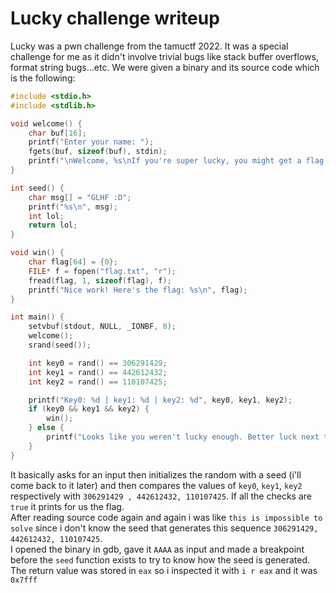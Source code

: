 # Lucky challenge writeup
Lucky was a pwn challenge from the tamuctf 2022. It was a special challenge for me as it didn't involve trivial bugs like stack buffer overflows, format string bugs...etc. 
We were given a binary and its source code which is the following:
```c
#include <stdio.h>
#include <stdlib.h>

void welcome() {
    char buf[16];
    printf("Enter your name: ");
    fgets(buf, sizeof(buf), stdin);
    printf("\nWelcome, %s\nIf you're super lucky, you might get a flag! ", buf);
}

int seed() {
    char msg[] = "GLHF :D";
    printf("%s\n", msg);
    int lol;
    return lol;
}

void win() {
    char flag[64] = {0};
    FILE* f = fopen("flag.txt", "r");
    fread(flag, 1, sizeof(flag), f);
    printf("Nice work! Here's the flag: %s\n", flag);
}

int main() {
    setvbuf(stdout, NULL, _IONBF, 0);
    welcome();
    srand(seed());

    int key0 = rand() == 306291429;
    int key1 = rand() == 442612432;
    int key2 = rand() == 110107425;

    printf("Key0: %d | key1: %d | key2: %d", key0, key1, key2);
    if (key0 && key1 && key2) {
        win();
    } else {
        printf("Looks like you weren't lucky enough. Better luck next time!\n");
    }
}
```
It basically asks  for an input then initializes the random with a seed (i'll come back to it later) and then compares the values of `key0`, `key1`, `key2`
respectively with `306291429 , 442612432, 110107425`. If all the checks are `true` it prints for us the flag. </br>
After reading source code again and again i was like `this is impossible to solve` since i don't know the seed that generates this sequence `306291429, 442612432, 110107425`.</br>
I opened the binary in gdb, gave it `AAAA` as input and made a breakpoint before the `seed` function exists to try to know how the seed is generated. 
The return value was stored in `eax` so i inspected it with `i r eax` and it was `0x7fff`
